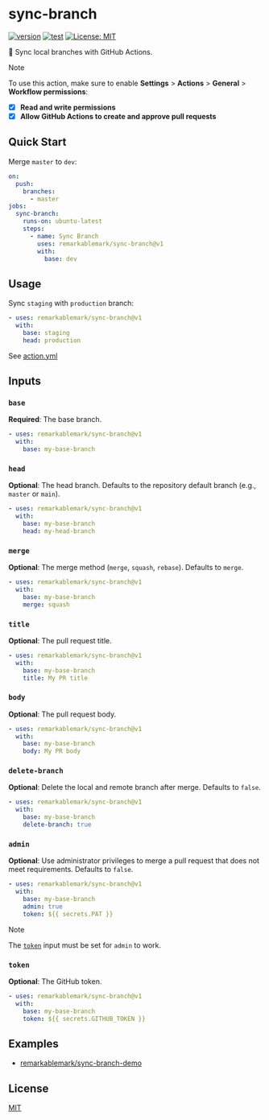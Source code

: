 # sync-branch

[![version](https://badgen.net/github/release/remarkablemark/sync-branch)](https://github.com/remarkablemark/sync-branch/releases)
[![test](https://github.com/remarkablemark/sync-branch/actions/workflows/test.yml/badge.svg)](https://github.com/remarkablemark/sync-branch/actions/workflows/test.yml)
[![License: MIT](https://img.shields.io/badge/License-MIT-blue.svg)](https://opensource.org/licenses/MIT)

🤖 Sync local branches with GitHub Actions.

> [!NOTE]
> To use this action, make sure to enable **Settings** > **Actions** > **General** > **Workflow permissions**:
> - [x] **Read and write permissions**
> - [x] **Allow GitHub Actions to create and approve pull requests**

## Quick Start

Merge `master` to `dev`:

```yaml
on:
  push:
    branches:
      - master
jobs:
  sync-branch:
    runs-on: ubuntu-latest
    steps:
      - name: Sync Branch
        uses: remarkablemark/sync-branch@v1
        with:
          base: dev
```

## Usage

Sync `staging` with `production` branch:

```yaml
- uses: remarkablemark/sync-branch@v1
  with:
    base: staging
    head: production
```

See [action.yml](action.yml)

## Inputs

### `base`

**Required**: The base branch.

```yaml
- uses: remarkablemark/sync-branch@v1
  with:
    base: my-base-branch
```

### `head`

**Optional**: The head branch. Defaults to the repository default branch (e.g., `master` or `main`).

```yaml
- uses: remarkablemark/sync-branch@v1
  with:
    base: my-base-branch
    head: my-head-branch
```

### `merge`

**Optional**: The merge method (`merge`, `squash`, `rebase`). Defaults to `merge`.

```yaml
- uses: remarkablemark/sync-branch@v1
  with:
    base: my-base-branch
    merge: squash
```

### `title`

**Optional**: The pull request title.

```yaml
- uses: remarkablemark/sync-branch@v1
  with:
    base: my-base-branch
    title: My PR title
```

### `body`

**Optional**: The pull request body.

```yaml
- uses: remarkablemark/sync-branch@v1
  with:
    base: my-base-branch
    body: My PR body
```

### `delete-branch`

**Optional**: Delete the local and remote branch after merge. Defaults to `false`.

```yaml
- uses: remarkablemark/sync-branch@v1
  with:
    base: my-base-branch
    delete-branch: true
```

### `admin`

**Optional**: Use administrator privileges to merge a pull request that does not meet requirements. Defaults to `false`.

```yaml
- uses: remarkablemark/sync-branch@v1
  with:
    base: my-base-branch
    admin: true
    token: ${{ secrets.PAT }}
```

> [!NOTE]
> The [`token`](https://docs.github.com/authentication/keeping-your-account-and-data-secure/managing-your-personal-access-tokens) input must be set for `admin` to work.

### `token`

**Optional**: The GitHub token.

```yaml
- uses: remarkablemark/sync-branch@v1
  with:
    base: my-base-branch
    token: ${{ secrets.GITHUB_TOKEN }}
```

## Examples

- [remarkablemark/sync-branch-demo](https://github.com/remarkablemark/sync-branch-demo)

## License

[MIT](LICENSE)
